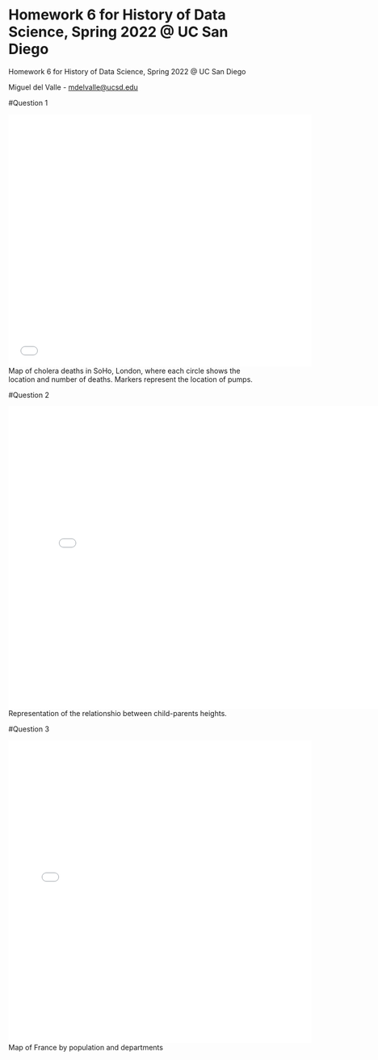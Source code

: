 # Homework 6 for History of Data Science, Spring 2022 @ UC San Diego

Homework 6 for History of Data Science, Spring 2022 @ UC San Diego

Miguel del Valle - mdelvalle@ucsd.edu

#Question 1 
<iframe src='snow-map.html' width=600 height=500 frameBorder=0></iframe>
Map of cholera deaths in SoHo, London, where each circle shows the location  and number of deaths. Markers represent the location of pumps.

#Question 2
<iframe src='plotly-galton_fig.html' width=800 height=600 frameBorder=0></iframe>
Representation of the relationshio between child-parents heights.

#Question 3
<iframe src='plotly-france_fig.html' width=600 height=600 frameBorder=0></iframe>
Map of France by population and departments
